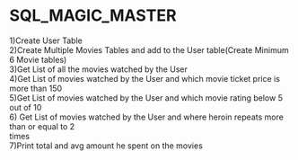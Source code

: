 # SQL_MAGIC_MASTER
1)Create User Table <br>
2)Create Multiple Movies Tables and add to the User table(Create Minimum 6 Movie tables)<br>
3)Get List of all the movies watched by the User <br>
4)Get List of movies watched by the User and which movie ticket price is more than 150 <br>
5)Get List of movies watched by the User and which movie rating below 5 out of 10 <br>
6) Get List of movies watched by the User and where heroin repeats more than or equal to 2 <br>
times<br>
7)Print total and avg amount he spent on the movies
